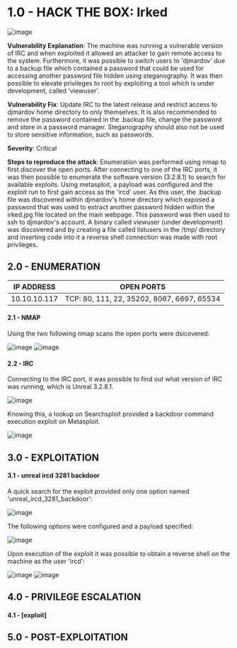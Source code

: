 # 1.0 - HACK THE BOX: Irked

![image](https://github.com/Gladoodles/hackthebox_machines/assets/96867367/777ebaaf-4cdb-481d-ab9e-7e2c262ae40d)

**Vulnerability Explanation**: The machine was running a vulnerable version of IRC and when exploited it allowed an attacker to gain remote access to the system. Furthermore, it was possible to switch users to 'djmardov' due to a backup file which contained a password that could be used for accessing another password file hidden using steganography. It was then possible to elevate privileges to root by exploiting a tool which is under development, called 'viewuser'. 

**Vulnerability Fix**: Update IRC to the latest release and restrict access to djmardov home directory to only themselves. It is also recommended to remove the password contained in the .backup file, change the password and store in a password manager. Steganography should also not be used to store sensitive information, such as passwords. 

**Severity**: Critical

**Steps to reproduce the attack**: Enumeration was performed using nmap to first discover the open ports. After connecting to one of the IRC ports, it was then possible to enumerate the software version (3.2.8.1) to search for available exploits. Using metasploit, a payload was configured and the exploit run to first gain access as the 'ircd' user. As this user, the .backup file was discovered within djmardov's home directory which exposed a password that was used to extract another password hidden within the irked.jpg file located on the main webpage. This password was then used to ssh to djmardov's account. A binary called viewuser (under development) was discovered and by creating a file called listusers in the /tmp/ directory and inserting code into it a reverse shell connection was made with root privileges.

## 2.0 - ENUMERATION
| **IP ADDRESS** | **OPEN PORTS** |
|----------|--------------------|
| 10.10.10.117 | TCP: 80, 111, 22, 35202, 8067, 6697, 65534 |

#### **2.1 - NMAP**

Using the two following nmap scans the open ports were dsicovered:

![image](https://github.com/Gladoodles/hackthebox_machines/assets/96867367/293dbfa8-8246-4479-b09d-848b7aba8a4e)
![image](https://github.com/Gladoodles/hackthebox_machines/assets/96867367/51015b81-c8de-4de5-bf0f-5dce7ee0e811)

#### **2.2 - IRC** 

Connecting to the IRC port, it was possible to find out what version of IRC was running, which is Unreal 3.2.8.1. 

![image](https://github.com/Gladoodles/hackthebox_machines/assets/96867367/5d9945cd-58d5-4cc4-8c75-c89a38d57bb4)

Knowing this, a lookup on Searchsploit provided a backdoor command execution exploit on Metasploit. 

![image](https://github.com/Gladoodles/hackthebox_machines/assets/96867367/52ff5100-09dd-4efe-b893-d8f1bb43bbec)

## 3.0 - EXPLOITATION

#### **3.1 - unreal ircd 3281 backdoor**

A quick search for the exploit provided only one option named 'unreal_ircd_3281_backdoor':

![image](https://github.com/Gladoodles/hackthebox_machines/assets/96867367/da781067-1bd2-4d20-b238-11779d2d4180)

The following options were configured and a payload specified:

![image](https://github.com/Gladoodles/hackthebox_machines/assets/96867367/e0f0a9e5-b1ba-4fef-8dba-8de84a34f258)

Upon execution of the exploit it was possible to obtain a reverse shell on the machine as the user 'ircd':

![image](https://github.com/Gladoodles/hackthebox_machines/assets/96867367/e2d352fa-9a18-4e92-8eef-f51b929312ed)
![image](https://github.com/Gladoodles/hackthebox_machines/assets/96867367/1bda863c-2d62-43b6-9364-c83592f568f1)

## 4.0 - PRIVILEGE ESCALATION 

#### **4.1 - [exploit]**

## 5.0 - POST-EXPLOITATION 
